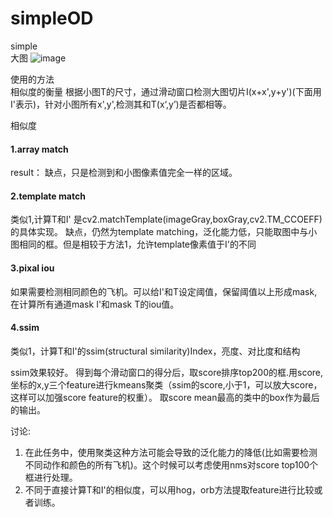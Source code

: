 # simpleOD
simple  
大图
![image](https://github.com/yyq90/simpleOD/blob/master/images/test.jpg)


使用的方法  
相似度的衡量
根据小图T的尺寸，通过滑动窗口检测大图切片I(x+x',y+y')(下面用I'表示)，针对小图所有x',y',检测其和T(x‘,y’)是否都相等。


相似度
#### 1.array match  
result：
缺点，只是检测到和小图像素值完全一样的区域。
#### 2.template match  
类似1,计算T和I'
是cv2.matchTemplate(imageGray,boxGray,cv2.TM_CCOEFF)的具体实现。
缺点，仍然为template matching，泛化能力低，只能取图中与小图相同的框。但是相较于方法1，允许template像素值于I'的不同
#### 3.pixal iou
如果需要检测相同颜色的飞机。可以给I'和T设定阈值，保留阈值以上形成mask,在计算所有通道mask I'和mask T的iou值。

#### 4.ssim  
类似1，计算T和I'的ssim(structural similarity)Index，亮度、对比度和结构

ssim效果较好。
得到每个滑动窗口的得分后，取score排序top200的框.用score,坐标的x,y三个feature进行kmeans聚类（ssim的score,小于1，可以放大score，这样可以加强score feature的权重）。
取score mean最高的类中的box作为最后的输出。

讨论:  
1. 在此任务中，使用聚类这种方法可能会导致的泛化能力的降低(比如需要检测不同动作和颜色的所有飞机)。这个时候可以考虑使用nms对score top100个框进行处理。
2. 不同于直接计算T和I'的相似度，可以用hog，orb方法提取feature进行比较或者训练。
